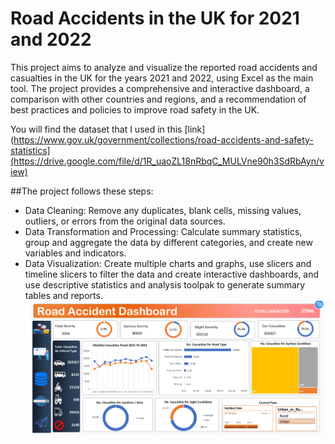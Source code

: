 # Road Accidents in the UK for 2021 and 2022

This project aims to analyze and visualize the reported road accidents and casualties in the UK for the years 2021 and 2022, using Excel as the main tool. The project provides a comprehensive and interactive dashboard, a comparison with other countries and regions, and a recommendation of best practices and policies to improve road safety in the UK.

You will find the dataset that I used in this [link]
(https://www.gov.uk/government/collections/road-accidents-and-safety-statistics](https://drive.google.com/file/d/1R_uaoZL18nRbqC_MULVne90h3SdRbAyn/view)

##The project follows these steps:

- Data Cleaning: Remove any duplicates, blank cells, missing values, outliers, or errors from the original data sources.
- Data Transformation and Processing: Calculate summary statistics, group and aggregate the data by different categories, and create new variables and indicators.
- Data Visualization: Create multiple charts and graphs, use slicers and timeline slicers to filter the data and create interactive dashboards, and use descriptive statistics and analysis toolpak to generate summary tables and reports.
  ![Dashboard](https://github.com/yasmin203/Road-Accedient/blob/main/Road%20Accident.png)
